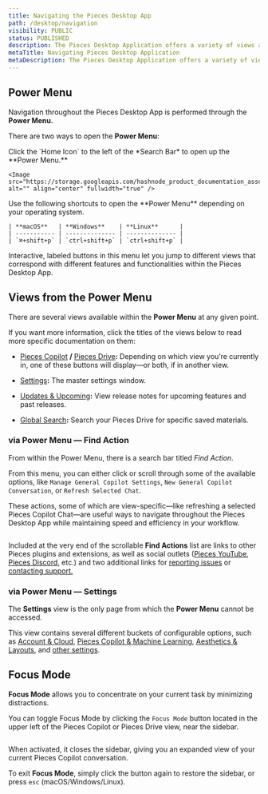 ```yaml
---
title: Navigating the Pieces Desktop App
path: /desktop/navigation
visibility: PUBLIC
status: PUBLISHED
description: The Pieces Desktop Application offers a variety of views and layouts to enhance your workflow, with primary navigation occurring through the Power Menu.
metaTitle: Navigating Pieces Desktop Application
metaDescription: The Pieces Desktop Application offers a variety of views and layouts to enhance your workflow, with primary navigation occurring through the Power Menu.
---
```


## Power Menu

Navigation throughout the Pieces Desktop App is performed through the **Power Menu.**

There are two ways to open the **Power Menu**:

<Steps>
  <Step title="via Home Icon">
    Click the `Home Icon` to the left of the *Search Bar* to open up the **Power Menu.**

    <Image src="https://storage.googleapis.com/hashnode_product_documentation_assets/desktop_app_assets/desktop_app_MAIN/new_media/Settings/Support%20%26%20Information/scrolling_power_menu.gif" alt="" align="center" fullwidth="true" />
  </Step>

  <Step title="via Shortcuts">
    Use the following shortcuts to open the **Power Menu** depending on your operating system.

    | **macOS**   | **Windows**    | **Linux**      |
    | ----------- | -------------- | -------------- |
    | `⌘+shift+p` | `ctrl+shift+p` | `ctrl+shift+p` |
  </Step>
</Steps>

Interactive, labeled buttons in this menu let you jump to different views that correspond with different features and functionalities within the Pieces Desktop App.

## Views from the Power Menu

There are several views available within the **Power Menu** at any given point.

If you want more information, click the titles of the views below to read more specific documentation on them:

* [Pieces Copilot](/products/desktop/copilot) **/** [Pieces Drive](/products/desktop/drive)**:** Depending on which view you’re currently in, one of these buttons will display—or both, if in another view.

* [Settings](/products/desktop/navigation/settings)**:** The master settings window.

* [Updates & Upcoming](/products/desktop/navigation/updates)**:** View release notes for upcoming features and past releases.

* [Global Search](/products/desktop/navigation/global-search)**:** Search your Pieces Drive for specific saved materials.

### via Power Menu — Find Action

From within the Power Menu, there is a search bar titled *Find Action*.

From this menu, you can either click or scroll through some of the available options, like `Manage General Copilot Settings`, `New General Copilot Conversation`, or `Refresh Selected Chat`.

These actions, some of which are view-specific—like refreshing a selected Pieces Copilot Chat—are useful ways to navigate throughout the Pieces Desktop App while maintaining speed and efficiency in your workflow.

<Image src="https://storage.googleapis.com/hashnode_product_documentation_assets/desktop_app_assets/desktop_app_MAIN/new_media/Settings/Support%20%26%20Information/searching_powermenu.png" alt="" align="center" fullwidth="true" />

Included at the very end of the scrollable **Find Actions** list are links to other Pieces plugins and extensions, as well as social outlets (<a target="_blank" href="https://www.youtube.com/@getpieces">Pieces YouTube</a>, [Pieces Discord](https://discord.com/invite/getpieces), etc.) and two additional links for <a target="_blank" href="https://github.com/pieces-app/support/issues">reporting issues</a> or <a target="_blank" href="https://getpieces.typeform.com/to/mCjBSIjF?typeform-source=beta.docs.pieces.app#page=docs-support">contacting support.</a>

### via Power Menu — Settings

The **Settings** view is the only page from which the **Power Menu** cannot be accessed.

This view contains several different buckets of configurable options, such as [Account & Cloud](/products/desktop/configuration/account-and-cloud), [Pieces Copilot & Machine Learning](/products/desktop/configuration/copilot-and-machine-learning), [Aesthetics & Layouts](/products/desktop/configuration/aesthetics-layout), and [other settings](/products/desktop/configuration/additional-settings).

## Focus Mode

**Focus Mode** allows you to concentrate on your current task by minimizing distractions.

You can toggle Focus Mode by clicking the `Focus Mode` button located in the upper left of the Pieces Copilot or Pieces Drive view, near the sidebar.

<Image src="https://storage.googleapis.com/hashnode_product_documentation_assets/desktop_app_assets/desktop_app_MAIN/new_media/Pieces%20Copilot/Configure/toggling_sidebar_in_copilot.gif" alt="" align="center" fullwidth="true" />

When activated, it closes the sidebar, giving you an expanded view of your current Pieces Copilot conversation.

To exit **Focus Mode**, simply click the button again to restore the sidebar, or press `esc` (macOS/Windows/Linux).